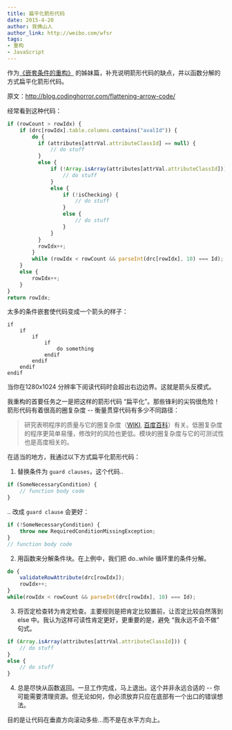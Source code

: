 ```yaml
---
title: 扁平化箭形代码
date: 2015-4-20
author: 我佛山人
author_link: http://weibo.com/wfsr
tags:
- 重构
- JavaScript
---
```



作为[《嵌套条件的重构》](http://efe.baidu.com/blog/replace-nested-conditional-with-guard-clauses/) 的姊妹篇，补充说明箭形代码的缺点，并以函数分解的方式扁平化箭形代码。

原文：http://blog.codinghorror.com/flattening-arrow-code/


经常看到这种代码：

```javascript
if (rowCount > rowIdx) {
    if (drc[rowIdx].table.columns.contains("avalId")) {
        do {
          if (attributes[attrVal.attributeClassId] == null) {
              // do stuff
          }
          else {
              if (!Array.isArray(attributes[attrVal.attributeClassId])) {
                  // do stuff
              }
              else {
                  if (!isChecking) {
                      // do stuff
                  }
                  else {
                      // do stuff
                  }
              }
          }
          rowIdx++;
        }
        while (rowIdx < rowCount && parseInt(drc[rowIdx], 10) === Id);
    }
    else {
        rowIdx++;
    }
}
return rowIdx;
```

太多的条件嵌套使代码变成一个箭头的样子：

```
if
    if
        if
            if
                do something
            endif
        endif
    endif
endif
```



当你在1280x1024 分辨率下阅读代码时会超出右边边界。这就是箭头反模式。


我重构的首要任务之一是把这样的箭形代码 “扁平化”。那些锋利的尖钩很危险！箭形代码有着很高的圈复杂度 -- 衡量贯穿代码有多少不同路径：

> 研究表明程序的质量与它的圈复杂度（[WIKI](http://en.wikipedia.org/wiki/Cyclomatic_complexity), [百度百科](http://baike.baidu.com/link?url=NhIy14F1G0pKk9NeWcromnkCAJzqZofWwvMweET_R6JolBvlX4Mf2CcLLclZ4GtPqg9Y66SDXzZ09CfIpvd6Ja)）有关。低圈复杂度的程序更简单易懂，修改时的风险也更低。模块的圈复杂度与它的可测试性也是高度相关的。

在适当的地方，我通过以下方式扁平化箭形代码：


1. 替换条件为 `guard clauses`，这个代码..

```javascript
if (SomeNecessaryCondition) {
    // function body code
}
```

.. 改成 `guard clause` 会更好：

```javascript
if (!SomeNecessaryCondition) {
    throw new RequiredConditionMissingException;
}
// function body code
```

2. 用函数来分解条件块。在上例中，我们把 do..while 循环里的条件分解。

```javascript
do {
    validateRowAttribute(drc[rowIdx]);
    rowIdx++;
}
while(rowIdx < rowCount && parseInt(drc[rowIdx], 10) === Id);
```

3. 将否定检查转为肯定检查。主要规则是把肯定比较置前，让否定比较自然落到 else 中。我认为这样可读性肯定更好，更重要的是，避免 “我永远不会不做” 句式。


```javascript
if (Array.isArray(attributes[attrVal.attributeClassId])) {
    // do stuff
}
else {
    // do stuff
}
```

4. 总是尽快从函数返回。一旦工作完成，马上退出。这个并非永远合适的 -- 你可能需要清理资源。但无论如何，你必须放弃只应在底部有一个出口的错误想法。

目的是让代码在垂直方向滚动多些...而不是在水平方向上。

